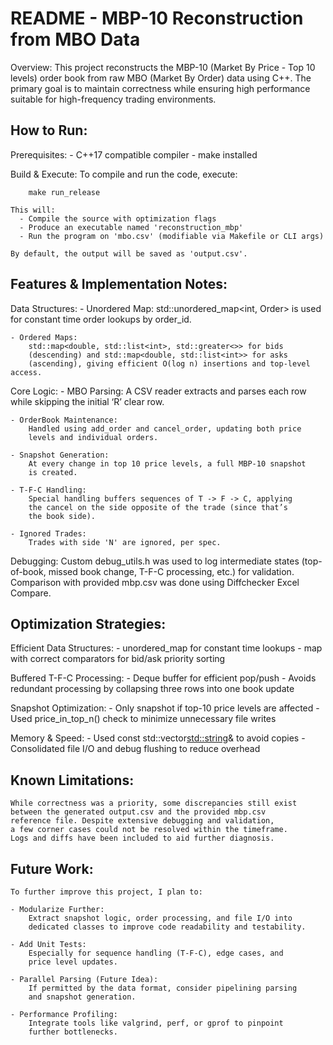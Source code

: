 # README - MBP-10 Reconstruction from MBO Data
Overview:
    This project reconstructs the MBP-10 (Market By Price - Top 10 levels)
    order book from raw MBO (Market By Order) data using C++. The primary 
    goal is to maintain correctness while ensuring high performance 
    suitable for high-frequency trading environments.


## How to Run:

  Prerequisites:
    - C++17 compatible compiler
    - make installed

  Build & Execute:
    To compile and run the code, execute:

        make run_release

    This will:
      - Compile the source with optimization flags
      - Produce an executable named 'reconstruction_mbp'
      - Run the program on 'mbo.csv' (modifiable via Makefile or CLI args)

    By default, the output will be saved as 'output.csv'.


## Features & Implementation Notes:

  Data Structures:
    - Unordered Map:
        std::unordered_map<int, Order> is used for constant time 
        order lookups by order_id.
    
    - Ordered Maps:
        std::map<double, std::list<int>, std::greater<>> for bids 
        (descending) and std::map<double, std::list<int>> for asks 
        (ascending), giving efficient O(log n) insertions and top-level access.

  Core Logic:
    - MBO Parsing:
        A CSV reader extracts and parses each row while skipping the 
        initial ‘R’ clear row.

    - OrderBook Maintenance:
        Handled using add_order and cancel_order, updating both price 
        levels and individual orders.

    - Snapshot Generation:
        At every change in top 10 price levels, a full MBP-10 snapshot 
        is created.

    - T-F-C Handling:
        Special handling buffers sequences of T -> F -> C, applying 
        the cancel on the side opposite of the trade (since that’s 
        the book side).

    - Ignored Trades:
        Trades with side 'N' are ignored, per spec.

  Debugging:
    Custom debug_utils.h was used to log intermediate states 
    (top-of-book, missed book change, T-F-C processing, etc.) for 
    validation. Comparison with provided mbp.csv was done using 
    Diffchecker Excel Compare.


## Optimization Strategies:

  Efficient Data Structures:
    - unordered_map for constant time lookups
    - map with correct comparators for bid/ask priority sorting

  Buffered T-F-C Processing:
    - Deque buffer for efficient pop/push
    - Avoids redundant processing by collapsing three rows into 
      one book update

  Snapshot Optimization:
    - Only snapshot if top-10 price levels are affected
    - Used price_in_top_n() check to minimize unnecessary file writes

  Memory & Speed:
    - Used const std::vector<std::string>& to avoid copies
    - Consolidated file I/O and debug flushing to reduce overhead


## Known Limitations:

    While correctness was a priority, some discrepancies still exist 
    between the generated output.csv and the provided mbp.csv 
    reference file. Despite extensive debugging and validation, 
    a few corner cases could not be resolved within the timeframe. 
    Logs and diffs have been included to aid further diagnosis.


## Future Work:

    To further improve this project, I plan to:

    - Modularize Further:
        Extract snapshot logic, order processing, and file I/O into 
        dedicated classes to improve code readability and testability.

    - Add Unit Tests:
        Especially for sequence handling (T-F-C), edge cases, and 
        price level updates.

    - Parallel Parsing (Future Idea):
        If permitted by the data format, consider pipelining parsing 
        and snapshot generation.

    - Performance Profiling:
        Integrate tools like valgrind, perf, or gprof to pinpoint 
        further bottlenecks.
